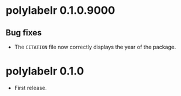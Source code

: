 # polylabelr 0.1.0.9000

## Bug fixes

* The `CITATION` file now correctly displays the year of the package.

# polylabelr 0.1.0

* First release.
